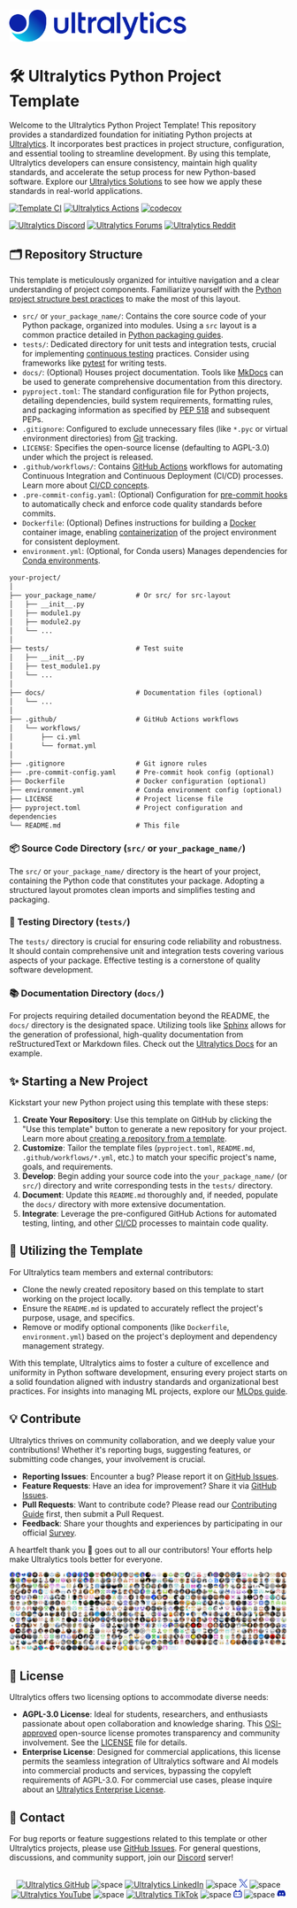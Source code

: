 <a href="https://www.ultralytics.com/"><img src="https://raw.githubusercontent.com/ultralytics/assets/main/logo/Ultralytics_Logotype_Original.svg" width="320" alt="Ultralytics logo"></a>

# 🛠 Ultralytics Python Project Template



Welcome to the Ultralytics Python Project Template! This repository provides a standardized foundation for initiating Python projects at [Ultralytics](https://www.ultralytics.com/). It incorporates best practices in project structure, configuration, and essential tooling to streamline development. By using this template, Ultralytics developers can ensure consistency, maintain high quality standards, and accelerate the setup process for new Python-based software. Explore our [Ultralytics Solutions](https://www.ultralytics.com/solutions) to see how we apply these standards in real-world applications.

[![Template CI](https://github.com/ultralytics/template/actions/workflows/ci.yml/badge.svg)](https://github.com/ultralytics/template/actions/workflows/ci.yml)
[![Ultralytics Actions](https://github.com/ultralytics/template/actions/workflows/format.yml/badge.svg)](https://github.com/ultralytics/template/actions/workflows/format.yml)
[![codecov](https://codecov.io/gh/ultralytics/template/graph/badge.svg?token=K9IunpFzjS)](https://codecov.io/gh/ultralytics/template)

[![Ultralytics Discord](https://img.shields.io/discord/1089800235347353640?logo=discord&logoColor=white&label=Discord&color=blue)](https://discord.com/invite/ultralytics)
[![Ultralytics Forums](https://img.shields.io/discourse/users?server=https%3A%2F%2Fcommunity.ultralytics.com&logo=discourse&label=Forums&color=blue)](https://community.ultralytics.com/)
[![Ultralytics Reddit](https://img.shields.io/reddit/subreddit-subscribers/ultralytics?style=flat&logo=reddit&logoColor=white&label=Reddit&color=blue)](https://reddit.com/r/ultralytics)

## 🗂️ Repository Structure

This template is meticulously organized for intuitive navigation and a clear understanding of project components. Familiarize yourself with the [Python project structure best practices](https://realpython.com/python-application-layouts/) to make the most of this layout.

- `src/` or `your_package_name/`: Contains the core source code of your Python package, organized into modules. Using a `src` layout is a common practice detailed in [Python packaging guides](https://packaging.python.org/en/latest/tutorials/packaging-projects/#configuring-metadata).
- `tests/`: Dedicated directory for unit tests and integration tests, crucial for implementing [continuous testing](https://docs.ultralytics.com/help/CI/) practices. Consider using frameworks like [pytest](https://docs.pytest.org/en/stable/) for writing tests.
- `docs/`: (Optional) Houses project documentation. Tools like [MkDocs](https://www.mkdocs.org/) can be used to generate comprehensive documentation from this directory.
- `pyproject.toml`: The standard configuration file for Python projects, detailing dependencies, build system requirements, formatting rules, and packaging information as specified by [PEP 518](https://peps.python.org/pep-0518/) and subsequent PEPs.
- `.gitignore`: Configured to exclude unnecessary files (like `*.pyc` or virtual environment directories) from [Git](https://git-scm.com/) tracking.
- `LICENSE`: Specifies the open-source license (defaulting to AGPL-3.0) under which the project is released.
- `.github/workflows/`: Contains [GitHub Actions](https://docs.github.com/en/actions) workflows for automating Continuous Integration and Continuous Deployment (CI/CD) processes. Learn more about [CI/CD concepts](https://www.redhat.com/en/topics/devops/what-is-ci-cd).
- `.pre-commit-config.yaml`: (Optional) Configuration for [pre-commit hooks](https://pre-commit.com/) to automatically check and enforce code quality standards before commits.
- `Dockerfile`: (Optional) Defines instructions for building a [Docker](https://www.docker.com/) container image, enabling [containerization](https://www.ultralytics.com/glossary/containerization) of the project environment for consistent deployment.
- `environment.yml`: (Optional, for Conda users) Manages dependencies for [Conda environments](https://docs.conda.io/projects/conda/en/latest/user-guide/tasks/manage-environments.html).

```plaintext
your-project/
│
├── your_package_name/          # Or src/ for src-layout
│   ├── __init__.py
│   ├── module1.py
│   ├── module2.py
│   └── ...
│
├── tests/                      # Test suite
│   ├── __init__.py
│   ├── test_module1.py
│   └── ...
│
├── docs/                       # Documentation files (optional)
│   └── ...
│
├── .github/                    # GitHub Actions workflows
│   └── workflows/
│       ├── ci.yml
|       └── format.yml
│
├── .gitignore                  # Git ignore rules
├── .pre-commit-config.yaml     # Pre-commit hook config (optional)
├── Dockerfile                  # Docker configuration (optional)
├── environment.yml             # Conda environment config (optional)
├── LICENSE                     # Project license file
├── pyproject.toml              # Project configuration and dependencies
└── README.md                   # This file
```

### 📦 Source Code Directory (`src/` or `your_package_name/`)

The `src/` or `your_package_name/` directory is the heart of your project, containing the Python code that constitutes your package. Adopting a structured layout promotes clean imports and simplifies testing and packaging.

### 🧪 Testing Directory (`tests/`)

The `tests/` directory is crucial for ensuring code reliability and robustness. It should contain comprehensive unit and integration tests covering various aspects of your package. Effective testing is a cornerstone of quality software development.

### 📚 Documentation Directory (`docs/`)

For projects requiring detailed documentation beyond the README, the `docs/` directory is the designated space. Utilizing tools like [Sphinx](https://www.sphinx-doc.org/en/master/) allows for the generation of professional, high-quality documentation from reStructuredText or Markdown files. Check out the [Ultralytics Docs](https://docs.ultralytics.com/) for an example.

## ✨ Starting a New Project

Kickstart your new Python project using this template with these steps:

1.  **Create Your Repository**: Use this template on GitHub by clicking the "Use this template" button to generate a new repository for your project. Learn more about [creating a repository from a template](https://docs.github.com/en/repositories/creating-and-managing-repositories/creating-a-repository-from-a-template).
2.  **Customize**: Tailor the template files (`pyproject.toml`, `README.md`, `.github/workflows/*.yml`, etc.) to match your specific project's name, goals, and requirements.
3.  **Develop**: Begin adding your source code into the `your_package_name/` (or `src/`) directory and write corresponding tests in the `tests/` directory.
4.  **Document**: Update this `README.md` thoroughly and, if needed, populate the `docs/` directory with more extensive documentation.
5.  **Integrate**: Leverage the pre-configured GitHub Actions for automated testing, linting, and other [CI/CD](https://www.ultralytics.com/glossary/continuous-integration-ci) processes to maintain code quality.

## 🔧 Utilizing the Template

For Ultralytics team members and external contributors:

- Clone the newly created repository based on this template to start working on the project locally.
- Ensure the `README.md` is updated to accurately reflect the project's purpose, usage, and specifics.
- Remove or modify optional components (like `Dockerfile`, `environment.yml`) based on the project's deployment and dependency management strategy.

With this template, Ultralytics aims to foster a culture of excellence and uniformity in Python software development, ensuring every project starts on a solid foundation aligned with industry standards and organizational best practices. For insights into managing ML projects, explore our [MLOps guide](https://www.ultralytics.com/glossary/machine-learning-operations-mlops).

## 💡 Contribute

Ultralytics thrives on community collaboration, and we deeply value your contributions! Whether it's reporting bugs, suggesting features, or submitting code changes, your involvement is crucial.

- **Reporting Issues**: Encounter a bug? Please report it on [GitHub Issues](https://github.com/ultralytics/template/issues).
- **Feature Requests**: Have an idea for improvement? Share it via [GitHub Issues](https://github.com/ultralytics/template/issues).
- **Pull Requests**: Want to contribute code? Please read our [Contributing Guide](https://docs.ultralytics.com/help/contributing/) first, then submit a Pull Request.
- **Feedback**: Share your thoughts and experiences by participating in our official [Survey](https://www.ultralytics.com/survey?utm_source=github&utm_medium=social&utm_campaign=Survey).

A heartfelt thank you 🙏 goes out to all our contributors! Your efforts help make Ultralytics tools better for everyone.

[![Ultralytics open-source contributors](https://raw.githubusercontent.com/ultralytics/assets/main/im/image-contributors.png)](https://github.com/ultralytics/ultralytics/graphs/contributors)

## 📄 License

Ultralytics offers two licensing options to accommodate diverse needs:

- **AGPL-3.0 License**: Ideal for students, researchers, and enthusiasts passionate about open collaboration and knowledge sharing. This [OSI-approved](https://opensource.org/license/agpl-v3) open-source license promotes transparency and community involvement. See the [LICENSE](LICENSE) file for details.
- **Enterprise License**: Designed for commercial applications, this license permits the seamless integration of Ultralytics software and AI models into commercial products and services, bypassing the copyleft requirements of AGPL-3.0. For commercial use cases, please inquire about an [Ultralytics Enterprise License](https://www.ultralytics.com/license).

## 📮 Contact

For bug reports or feature suggestions related to this template or other Ultralytics projects, please use [GitHub Issues](https://github.com/ultralytics/template/issues). For general questions, discussions, and community support, join our [Discord](https://discord.com/invite/ultralytics) server!

<br>
<div align="center">
  <a href="https://github.com/ultralytics"><img src="https://github.com/ultralytics/assets/raw/main/social/logo-social-github.png" width="3%" alt="Ultralytics GitHub"></a>
  <img src="https://github.com/ultralytics/assets/raw/main/social/logo-transparent.png" width="3%" alt="space">
  <a href="https://www.linkedin.com/company/ultralytics/"><img src="https://github.com/ultralytics/assets/raw/main/social/logo-social-linkedin.png" width="3%" alt="Ultralytics LinkedIn"></a>
  <img src="https://github.com/ultralytics/assets/raw/main/social/logo-transparent.png" width="3%" alt="space">
  <a href="https://twitter.com/ultralytics"><img src="https://github.com/ultralytics/assets/raw/main/social/logo-social-twitter.png" width="3%" alt="Ultralytics Twitter"></a>
  <img src="https://github.com/ultralytics/assets/raw/main/social/logo-transparent.png" width="3%" alt="space">
  <a href="https://youtube.com/ultralytics?sub_confirmation=1"><img src="https://github.com/ultralytics/assets/raw/main/social/logo-social-youtube.png" width="3%" alt="Ultralytics YouTube"></a>
  <img src="https://github.com/ultralytics/assets/raw/main/social/logo-transparent.png" width="3%" alt="space">
  <a href="https://www.tiktok.com/@ultralytics"><img src="https://github.com/ultralytics/assets/raw/main/social/logo-social-tiktok.png" width="3%" alt="Ultralytics TikTok"></a>
  <img src="https://github.com/ultralytics/assets/raw/main/social/logo-transparent.png" width="3%" alt="space">
  <a href="https://ultralytics.com/bilibili"><img src="https://github.com/ultralytics/assets/raw/main/social/logo-social-bilibili.png" width="3%" alt="Ultralytics BiliBili"></a>
  <img src="https://github.com/ultralytics/assets/raw/main/social/logo-transparent.png" width="3%" alt="space">
  <a href="https://discord.com/invite/ultralytics"><img src="https://github.com/ultralytics/assets/raw/main/social/logo-social-discord.png" width="3%" alt="Ultralytics Discord"></a>
</div>
